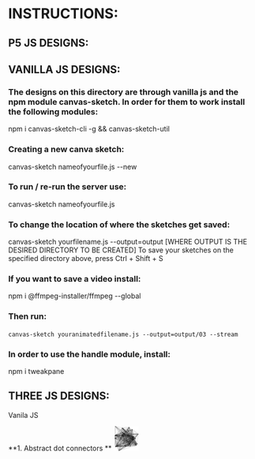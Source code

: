 # INSTRUCTIONS:


## P5 JS DESIGNS:


## VANILLA JS DESIGNS:

### The designs on this directory are through vanilla js and the npm module canvas-sketch. In order for them to work install the following modules:
npm i canvas-sketch-cli -g && canvas-sketch-util

### Creating a new canva sketch:
canvas-sketch nameofyourfile.js --new

### To run / re-run the server use:
canvas-sketch nameofyourfile.js

### To change the location of where the sketches get saved:
canvas-sketch yourfilename.js --output=output [WHERE OUTPUT IS THE DESIRED DIRECTORY TO BE CREATED]
To save your sketches on the specified directory above, press Ctrl + Shift + S 

### If you want to save a video install:
npm i @ffmpeg-installer/ffmpeg --global

### Then run:
`canvas-sketch youranimatedfilename.js --output=output/03 --stream`

### In order to use the handle module, install:
npm i tweakpane

## THREE JS DESIGNS:


Vanila JS

**1. Abstract dot connectors **
<img
  src="/vanilla js\sketches\0317.png"
  alt="Alt text"
  title="Optional title"
  style="display: inline-block; margin: 0 auto; max-width: 50px">


